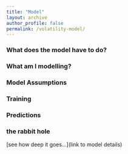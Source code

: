 ```yaml
---
title: "Model"
layout: archive
author_profile: false
permalink: /volatility-model/
---
```


### What does the model have to do?

### What am I modelling? 

### Model Assumptions

### Training

### Predictions

### the rabbit hole
[see how deep it goes...](link to model details)
